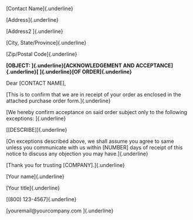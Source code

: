 [Contact Name]{.underline}

[Address]{.underline}

[Address2 ]{.underline}

[City, State/Province]{.underline}

[Zip/Postal Code]{.underline}

**[OBJECT: ]{.underline}[ACKNOWLEDGEMENT AND ACCEPTANCE]{.underline}[
]{.underline}[OF ORDER]{.underline}**

Dear \[CONTACT NAME\],

[This is to confirm that we are in receipt of your order as enclosed in
the attached purchase order form.]{.underline}

[We hereby confirm acceptance on said order subject only to the
following exceptions: ]{.underline}

[\[DESCRIBE\]]{.underline}

[On exceptions described above, we shall assume you agree to same unless
you communicate with us within \[NUMBER\] days of receipt of this notice
to discuss any objection you may have.]{.underline}

[Thank you for trusting \[COMPANY\].]{.underline}

[Your name]{.underline}

[Your title]{.underline}

[(800) 123-4567]{.underline}

[youremail\@yourcompany.com ]{.underline}
